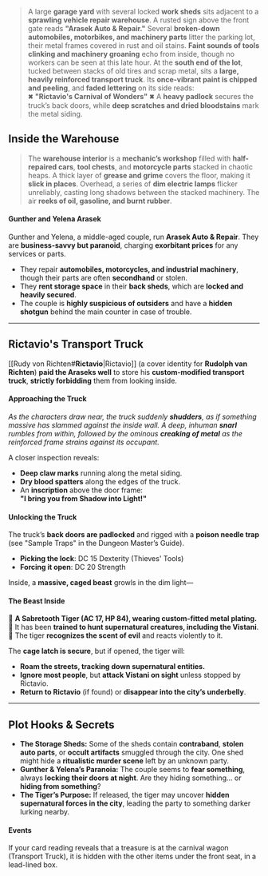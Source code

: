 >A large **garage yard** with several locked **work sheds** sits adjacent to a **sprawling vehicle repair warehouse**. A rusted sign above the front gate reads **"Arasek Auto & Repair."**
>Several **broken-down automobiles, motorbikes, and machinery parts** litter the parking lot, their metal frames covered in rust and oil stains. **Faint sounds of tools clinking and machinery groaning** echo from inside, though no workers can be seen at this late hour.
>At the **south end of the lot**, tucked between stacks of old tires and scrap metal, sits a **large, heavily reinforced transport truck**. Its **once-vibrant paint is chipped and peeling**, and **faded lettering** on its side reads:  
>	🞮 **"Rictavio's Carnival of Wonders"** 🞮
>A **heavy padlock** secures the truck’s back doors, while **deep scratches and dried bloodstains** mark the metal siding.

## **Inside the Warehouse**

>The **warehouse interior** is a **mechanic’s workshop** filled with **half-repaired cars**, **tool chests**, and **motorcycle parts** stacked in chaotic heaps. A thick layer of **grease and grime** covers the floor, making it **slick in places**.
>Overhead, a series of **dim electric lamps** flicker unreliably, casting long shadows between the stacked machinery. The air **reeks of oil, gasoline, and burnt rubber**.

#### **Gunther and Yelena Arasek**

Gunther and Yelena, a middle-aged couple, run **Arasek Auto & Repair**. They are **business-savvy but paranoid**, charging **exorbitant prices** for any services or parts.

- They repair **automobiles, motorcycles, and industrial machinery**, though their parts are often **secondhand** or stolen.
- They **rent storage space** in their **back sheds**, which are **locked and heavily secured**.
- The couple is **highly suspicious of outsiders** and have a **hidden shotgun** behind the main counter in case of trouble.

---

## **Rictavio's Transport Truck**

[[Rudy von Richten#**Rictavio**|Rictavio]] (a cover identity for **Rudolph van Richten**) **paid the Araseks well** to store his **custom-modified transport truck**, **strictly forbidding** them from looking inside.

#### **Approaching the Truck**

_As the characters draw near, the truck suddenly **shudders**, as if something massive has slammed against the inside wall. A deep, inhuman **snarl** rumbles from within, followed by the ominous **creaking of metal** as the reinforced frame strains against its occupant._

A closer inspection reveals:

- **Deep claw marks** running along the metal siding.
- **Dry blood spatters** along the edges of the truck.
- An **inscription** above the door frame:  
    **"I bring you from Shadow into Light!"**

#### **Unlocking the Truck**

The truck’s **back doors are padlocked** and rigged with a **poison needle trap** (see "Sample Traps" in the Dungeon Master’s Guide).

- **Picking the lock**: DC 15 Dexterity (Thieves' Tools)
- **Forcing it open**: DC 20 Strength

Inside, a **massive, caged beast** growls in the dim light—

#### **The Beast Inside**

🔹 **A Sabretooth Tiger (AC 17, HP 84), wearing custom-fitted metal plating.**  
🔹 It has been **trained to hunt supernatural creatures, including the Vistani**.  
🔹 The tiger **recognizes the scent of evil** and reacts violently to it.

The **cage latch is secure**, but if opened, the tiger will:

- **Roam the streets, tracking down supernatural entities.**
- **Ignore most people**, but **attack Vistani on sight** unless stopped by Rictavio.
- **Return to Rictavio** (if found) or **disappear into the city’s underbelly**.

---

## **Plot Hooks & Secrets**

- **The Storage Sheds:** Some of the sheds contain **contraband**, **stolen auto parts**, or **occult artifacts** smuggled through the city. One shed might hide a **ritualistic murder scene** left by an unknown party.
- **Gunther & Yelena’s Paranoia:** The couple seems to **fear something**, always **locking their doors at night**. Are they hiding something… or **hiding from something**?
- **The Tiger’s Purpose:** If released, the tiger may uncover **hidden supernatural forces in the city**, leading the party to something darker lurking nearby.


#### Events
If your card reading reveals that a treasure is at the carnival wagon (Transport Truck), it is hidden with the other items under the front seat, in a lead-lined box.